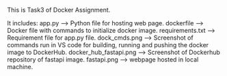 This is Task3 of Docker Assignment.

It includes:
app.py --> Python file for hosting web page.
dockerfile --> Docker file with commands to initialize docker image.
requirements.txt --> Requirement file for app.py file.
dock_cmds.png --> Screenshot of commands run in VS code for building, running and pushing the docker image to DockerHub.
docker_hub_fastapi.png --> Screenshot of Dockerhub repository of fastapi image.
fastapi.png --> webpage hosted in local machine.